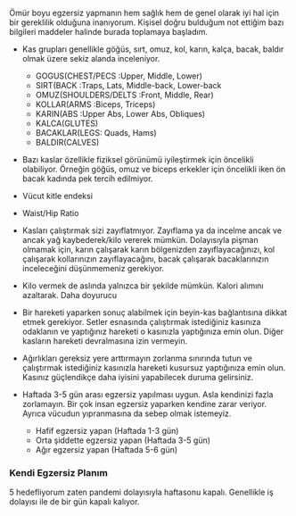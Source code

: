 Ömür boyu egzersiz yapmanın hem sağlık hem de genel olarak iyi hal için bir gereklilik olduğuna inanıyorum. Kişisel doğru bulduğum not ettiğim bazı bilgileri maddeler halinde burada toplamaya başladım.


* Kas grupları genellikle göğüs, sırt, omuz, kol, karın, kalça, bacak, baldır olmak üzere sekiz alanda inceleniyor.  
  * GOGUS(CHEST/PECS :Upper, Middle, Lower)
  * SIRT(BACK :Traps, Lats, Middle-back, Lower-back
  * OMUZ(SHOULDERS/DELTS :Front, Middle, Rear)
  * KOLLAR(ARMS :Biceps, Triceps)
  * KARIN(ABS :Upper Abs, Lower Abs, Obliques)
  * KALCA(GLUTES)
  * BACAKLAR(LEGS: Quads, Hams)
  * BALDIR(CALVES)

* Bazı kaslar özellikle fiziksel görünümü iyileştirmek için öncelikli olabiliyor. Örneğin göğüs, omuz ve biceps erkekler için öncelikli iken ön bacak kadında pek tercih edilmiyor.

* Vücut kitle endeksi
* Waist/Hip Ratio

* Kasları çalıştırmak sizi zayıflatmıyor. Zayıflama ya da incelme ancak ve ancak yağ kaybederek/kilo vererek mümkün. Dolayısıyla pişman olmamak için, karın çalışarak karın bölgenizden zayıflayacağınızı, kol çalışarak kollarınızın zayıflayacağını, bacak çalışarak bacaklarınızın inceleceğini düşünmemeniz gerekiyor.

* Kilo vermek de aslında yalnızca bir şekilde mümkün. Kalori alımını azaltarak. Daha doyurucu 

* Bir hareketi yaparken sonuç alabilmek için  beyin-kas bağlantısına dikkat etmek gerekiyor. Setler esnasında çalıştırmak istediğiniz kasınıza odaklanın ve yaptığınız hareketi o kasınızla yaptığınıza emin olun. Diğer kasların hareketi devralmasına izin vermeyin.

* Ağırlıkları gereksiz yere arttırmayın zorlanma sınırında tutun ve çalıştırmak istediğiniz kasınızla hareketi kusursuz yaptığınıza emin olun. Kasınız güçlendikçe daha iyisini yapabilecek duruma gelirsiniz. 

* Haftada 3-5 gün arası egzersiz yapılması uygun. Asla kendinizi fazla zorlamayın. Bir çok insan egzersiz yaparken kendine zarar veriyor. Ayrıca vücudun yıpranmasına da sebep olmak istemeyiz.

  * Hafif egzersiz yapan (Haftada 1-3 gün)
  * Orta şiddette egzersiz yapan (Haftada 3-5 gün)
  * Ağır egzersiz yapan (Haftada 5-6 gün)

### Kendi Egzersiz Planım

5 hedefliyorum zaten pandemi dolayısıyla haftasonu kapalı. Genellikle iş dolayısı ile de bir gün kapalı kalıyor.
